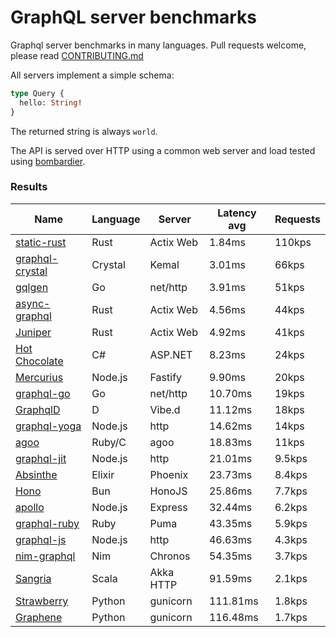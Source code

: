 <!-- README.md is generated from README.ecr, do not edit -->

# GraphQL server benchmarks

Graphql server benchmarks in many languages. Pull requests welcome, please read [CONTRIBUTING.md](CONTRIBUTING.md)

All servers implement a simple schema:

```graphql
type Query {
  hello: String!
}
```

The returned string is always `world`.

The API is served over HTTP using a common web server and load tested using [bombardier](https://github.com/codesenberg/bombardier).

### Results

| Name                          | Language      | Server          | Latency avg      | Requests      |
| ----------------------------  | ------------- | --------------- | ---------------- | ------------- |
| [static-rust](https://actix.rs/) | Rust | Actix Web | 1.84ms | 110kps |
| [graphql-crystal](https://github.com/graphql-crystal/graphql) | Crystal | Kemal | 3.01ms | 66kps |
| [gqlgen](https://github.com/99designs/gqlgen) | Go | net/http | 3.91ms | 51kps |
| [async-graphql](https://github.com/async-graphql/async-graphql) | Rust | Actix Web | 4.56ms | 44kps |
| [Juniper](https://github.com/graphql-rust/juniper) | Rust | Actix Web | 4.92ms | 41kps |
| [Hot Chocolate](https://github.com/ChilliCream/hotchocolate) | C# | ASP.NET | 8.23ms | 24kps |
| [Mercurius](https://github.com/mercurius-js/mercurius) | Node.js | Fastify | 9.90ms | 20kps |
| [graphql-go](https://github.com/graphql-go/graphql) | Go | net/http | 10.70ms | 19kps |
| [GraphqlD](https://github.com/burner/graphqld) | D | Vibe.d | 11.12ms | 18kps |
| [graphql-yoga](https://github.com/dotansimha/graphql-yoga) | Node.js | http | 14.62ms | 14kps |
| [agoo](https://github.com/ohler55/agoo) | Ruby/C | agoo | 18.83ms | 11kps |
| [graphql-jit](https://github.com/zalando-incubator/graphql-jit) | Node.js | http | 21.01ms | 9.5kps |
| [Absinthe](https://github.com/absinthe-graphql/absinthe) | Elixir | Phoenix | 23.73ms | 8.4kps |
| [Hono](https://github.com/honojs/graphql-server) | Bun | HonoJS | 25.86ms | 7.7kps |
| [apollo](https://github.com/apollographql/apollo-server) | Node.js | Express | 32.44ms | 6.2kps |
| [graphql-ruby](https://github.com/rmosolgo/graphql-ruby) | Ruby | Puma | 43.35ms | 5.9kps |
| [graphql-js](https://github.com/graphql/graphql-js) | Node.js | http | 46.63ms | 4.3kps |
| [nim-graphql](https://github.com/status-im/nim-graphql) | Nim | Chronos | 54.35ms | 3.7kps |
| [Sangria](https://github.com/sangria-graphql/sangria) | Scala | Akka HTTP | 91.59ms | 2.1kps |
| [Strawberry](https://github.com/strawberry-graphql/strawberry) | Python | gunicorn | 111.81ms | 1.8kps |
| [Graphene](https://github.com/graphql-python/graphene) | Python | gunicorn | 116.48ms | 1.7kps |
